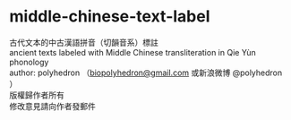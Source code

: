# middle-chinese-text-label  
古代文本的中古漢語拼音（切韻音系）標註  
ancient texts labeled with Middle Chinese transliteration in Qie Yùn phonology  
author: polyhedron （biopolyhedron@gmail.com 或新浪微博 @polyhedron ）  
版權歸作者所有  
修改意見請向作者發郵件  
